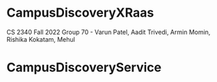 # CampusDiscoveryXRaas
CS 2340 Fall 2022 Group 70 - Varun Patel, Aadit Trivedi, Armin Momin, Rishika Kokatam, Mehul
# CampusDiscoveryService
